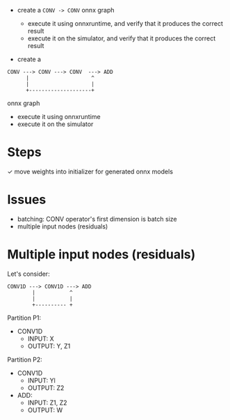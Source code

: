 - create a `CONV -> CONV` onnx graph
   - execute it using onnxruntime, and verify that it produces the correct
     result
   - execute it on the simulator, and verify that it produces the correct result

- create a

```
CONV ---> CONV ---> CONV  ---> ADD
      |                    ^
      |                    |
      +--------------------+
```

onnx graph
   - execute it using onnxruntime
   - execute it on the simulator

# Steps
 ✓ move weights into initializer for generated onnx models

# Issues
 - batching: CONV operator's first dimension is batch size
 - multiple input nodes (residuals)

 # Multiple input nodes (residuals)

 Let's consider:

 ```
 CONV1D ---> CONV1D ---> ADD
         |           ^
         |           |
         +---------- +
```

Partition P1:
 - CONV1D
    - INPUT:  X
    - OUTPUT: Y, Z1

Partition P2:
 - CONV1D
    - INPUT:  Yl
    - OUTPUT: Z2
 - ADD:
    - INPUT: Z1, Z2
    - OUTPUT: W


